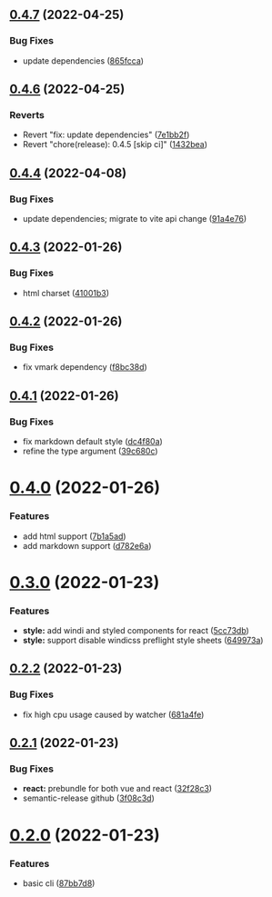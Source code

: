 ## [0.4.7](https://github.com/yxonic/vite-serve/compare/v0.4.6...v0.4.7) (2022-04-25)


### Bug Fixes

* update dependencies ([865fcca](https://github.com/yxonic/vite-serve/commit/865fcca57dc3ddfb60d5a4ca1bb5f7343a2a4267))

## [0.4.6](https://github.com/yxonic/vite-serve/compare/v0.4.5...v0.4.6) (2022-04-25)


### Reverts

* Revert "fix: update dependencies" ([7e1bb2f](https://github.com/yxonic/vite-serve/commit/7e1bb2f055be1fbc778ccb481ebcca3e06dfe2ae))
* Revert "chore(release): 0.4.5 [skip ci]" ([1432bea](https://github.com/yxonic/vite-serve/commit/1432bea2999569ce725ee832c0ef4e24fba7a9d4))

## [0.4.4](https://github.com/yxonic/vite-serve/compare/v0.4.3...v0.4.4) (2022-04-08)


### Bug Fixes

* update dependencies; migrate to vite api change ([91a4e76](https://github.com/yxonic/vite-serve/commit/91a4e76a3ec510363f6a2dd9899dbdb59865dfdd))

## [0.4.3](https://github.com/yxonic/vite-serve/compare/v0.4.2...v0.4.3) (2022-01-26)


### Bug Fixes

* html charset ([41001b3](https://github.com/yxonic/vite-serve/commit/41001b3811a8831fe430c66fb6cca32229bb1d71))

## [0.4.2](https://github.com/yxonic/vite-serve/compare/v0.4.1...v0.4.2) (2022-01-26)


### Bug Fixes

* fix vmark dependency ([f8bc38d](https://github.com/yxonic/vite-serve/commit/f8bc38d68492a656ba33420b0e888bb8f25dd99e))

## [0.4.1](https://github.com/yxonic/vite-serve/compare/v0.4.0...v0.4.1) (2022-01-26)


### Bug Fixes

* fix markdown default style ([dc4f80a](https://github.com/yxonic/vite-serve/commit/dc4f80a1d33ec8fcdbdb7e8af366aad5ae28fcad))
* refine the type argument ([39c680c](https://github.com/yxonic/vite-serve/commit/39c680c3b9871db51adcafe91f8cc1a5d3ca7f52))

# [0.4.0](https://github.com/yxonic/vite-serve/compare/v0.3.0...v0.4.0) (2022-01-26)


### Features

* add html support ([7b1a5ad](https://github.com/yxonic/vite-serve/commit/7b1a5ad4774017bceaa58d86f256aecebc190f97))
* add markdown support ([d782e6a](https://github.com/yxonic/vite-serve/commit/d782e6ac49409b761dcd638b2a093e2d357298a7))

# [0.3.0](https://github.com/yxonic/vite-serve/compare/v0.2.2...v0.3.0) (2022-01-23)


### Features

* **style:** add windi and styled components for react ([5cc73db](https://github.com/yxonic/vite-serve/commit/5cc73db8c916ed5621aa2787129d4a4bba223c68))
* **style:** support disable windicss preflight style sheets ([649973a](https://github.com/yxonic/vite-serve/commit/649973aac92ac2b11db24198c938e5d44ea38d51))

## [0.2.2](https://github.com/yxonic/vite-serve/compare/v0.2.1...v0.2.2) (2022-01-23)


### Bug Fixes

* fix high cpu usage caused by watcher ([681a4fe](https://github.com/yxonic/vite-serve/commit/681a4fe31463599de4647ad228ad69d959186607))

## [0.2.1](https://github.com/yxonic/vite-serve/compare/v0.2.0...v0.2.1) (2022-01-23)


### Bug Fixes

* **react:** prebundle for both vue and react ([32f28c3](https://github.com/yxonic/vite-serve/commit/32f28c33be20fe9d065b2f4a7a7573cda89f75b6))
* semantic-release github ([3f08c3d](https://github.com/yxonic/vite-serve/commit/3f08c3d3faf829218dea9042f40388b580d7727f))

# [0.2.0](https://github.com/yxonic/vite-serve/compare/v0.1.8...v0.2.0) (2022-01-23)


### Features

* basic cli ([87bb7d8](https://github.com/yxonic/vite-serve/commit/87bb7d87499bc803f45ca74e18dc0d2e3558d73e))

